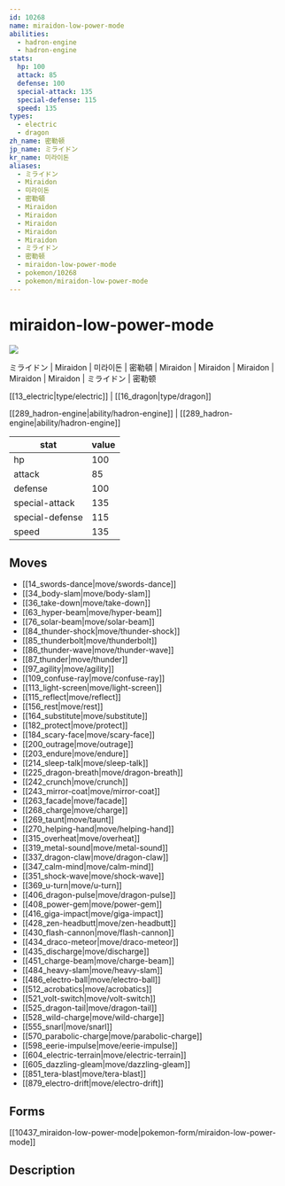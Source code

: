 ```yaml
---
id: 10268
name: miraidon-low-power-mode
abilities:
  - hadron-engine
  - hadron-engine
stats:
  hp: 100
  attack: 85
  defense: 100
  special-attack: 135
  special-defense: 115
  speed: 135
types:
  - electric
  - dragon
zh_name: 密勒顿
jp_name: ミライドン
kr_name: 미라이돈
aliases:
  - ミライドン
  - Miraidon
  - 미라이돈
  - 密勒頓
  - Miraidon
  - Miraidon
  - Miraidon
  - Miraidon
  - Miraidon
  - ミライドン
  - 密勒顿
  - miraidon-low-power-mode
  - pokemon/10268
  - pokemon/miraidon-low-power-mode
---
```

# miraidon-low-power-mode

![](null)

ミライドン | Miraidon | 미라이돈 | 密勒頓 | Miraidon | Miraidon | Miraidon | Miraidon | Miraidon | ミライドン | 密勒顿

[[13_electric|type/electric]] | [[16_dragon|type/dragon]]

[[289_hadron-engine|ability/hadron-engine]] | [[289_hadron-engine|ability/hadron-engine]]

|stat|value|
|---|---|
|hp|100|
|attack|85|
|defense|100|
|special-attack|135|
|special-defense|115|
|speed|135|


## Moves

- [[14_swords-dance|move/swords-dance]]
- [[34_body-slam|move/body-slam]]
- [[36_take-down|move/take-down]]
- [[63_hyper-beam|move/hyper-beam]]
- [[76_solar-beam|move/solar-beam]]
- [[84_thunder-shock|move/thunder-shock]]
- [[85_thunderbolt|move/thunderbolt]]
- [[86_thunder-wave|move/thunder-wave]]
- [[87_thunder|move/thunder]]
- [[97_agility|move/agility]]
- [[109_confuse-ray|move/confuse-ray]]
- [[113_light-screen|move/light-screen]]
- [[115_reflect|move/reflect]]
- [[156_rest|move/rest]]
- [[164_substitute|move/substitute]]
- [[182_protect|move/protect]]
- [[184_scary-face|move/scary-face]]
- [[200_outrage|move/outrage]]
- [[203_endure|move/endure]]
- [[214_sleep-talk|move/sleep-talk]]
- [[225_dragon-breath|move/dragon-breath]]
- [[242_crunch|move/crunch]]
- [[243_mirror-coat|move/mirror-coat]]
- [[263_facade|move/facade]]
- [[268_charge|move/charge]]
- [[269_taunt|move/taunt]]
- [[270_helping-hand|move/helping-hand]]
- [[315_overheat|move/overheat]]
- [[319_metal-sound|move/metal-sound]]
- [[337_dragon-claw|move/dragon-claw]]
- [[347_calm-mind|move/calm-mind]]
- [[351_shock-wave|move/shock-wave]]
- [[369_u-turn|move/u-turn]]
- [[406_dragon-pulse|move/dragon-pulse]]
- [[408_power-gem|move/power-gem]]
- [[416_giga-impact|move/giga-impact]]
- [[428_zen-headbutt|move/zen-headbutt]]
- [[430_flash-cannon|move/flash-cannon]]
- [[434_draco-meteor|move/draco-meteor]]
- [[435_discharge|move/discharge]]
- [[451_charge-beam|move/charge-beam]]
- [[484_heavy-slam|move/heavy-slam]]
- [[486_electro-ball|move/electro-ball]]
- [[512_acrobatics|move/acrobatics]]
- [[521_volt-switch|move/volt-switch]]
- [[525_dragon-tail|move/dragon-tail]]
- [[528_wild-charge|move/wild-charge]]
- [[555_snarl|move/snarl]]
- [[570_parabolic-charge|move/parabolic-charge]]
- [[598_eerie-impulse|move/eerie-impulse]]
- [[604_electric-terrain|move/electric-terrain]]
- [[605_dazzling-gleam|move/dazzling-gleam]]
- [[851_tera-blast|move/tera-blast]]
- [[879_electro-drift|move/electro-drift]]

## Forms



[[10437_miraidon-low-power-mode|pokemon-form/miraidon-low-power-mode]]

## Description



